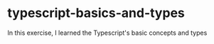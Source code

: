 # typescript-basics-and-types
In this exercise, I learned the Typescript's basic concepts and types
